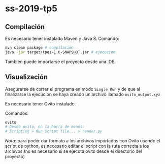 # ss-2019-tp5

## Compilación

Es necesario tener instalado Maven y Java 8. Comando:
```bash
mvn clean package # compilacion
java -jar target/tpes-1.0-SNAPSHOT.jar # ejecucion
```
También puede importarse el proyecto desde una IDE.

## Visualización

Asegurarse de correr el programa en modo `Single Run` y de que al finalizarse la ejecución se haya creado un archivo llamado `ovito_output.xyz`

Es necesario tener Ovito instalado.

Comandos:
```bash
ovito
# Desde ovito, en la barra de menús:
# Scripting > Run Script file... > render.py
```
*Nota*: para poder dar formato a los archivos importados con Ovito usando el script de python, es necesario editar el script con la ruta correcta a los archivos (no es necesario si se ejecuta ovito desde el directorio del proyecto)
